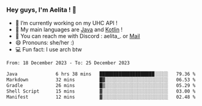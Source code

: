 ### Hey guys, I'm Aelita ! 👋

- 🔭 I’m currently working on my UHC API !
- 🌱 My main languages are [Java](https://www.oracle.com/java/) and [Kotlin](https://kotlinlang.org/) !
- 💬 You can reach me with Discord : aelita_. or [Mail](mailto:pro.shinobuu@gmail.com)
- 😄 Pronouns: she/her :) 
- 💻 Fun fact: I use arch btw

<!--START_SECTION:waka-->

```txt
From: 18 December 2023 - To: 25 December 2023

Java              6 hrs 38 mins   ████████████████████░░░░░   79.36 %
Markdown          32 mins         █▓░░░░░░░░░░░░░░░░░░░░░░░   06.53 %
Gradle            26 mins         █▒░░░░░░░░░░░░░░░░░░░░░░░   05.29 %
Shell Script      15 mins         ▓░░░░░░░░░░░░░░░░░░░░░░░░   03.00 %
Manifest          12 mins         ▓░░░░░░░░░░░░░░░░░░░░░░░░   02.48 %
```

<!--END_SECTION:waka-->

